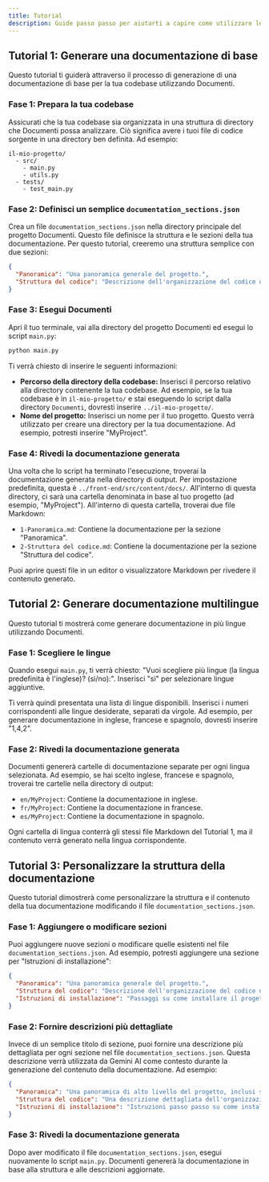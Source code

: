 ```yaml
---
title: Tutorial
description: Guide passo passo per aiutarti a capire come utilizzare le diverse funzionalità di Documenti.
---
```


## Tutorial 1: Generare una documentazione di base

Questo tutorial ti guiderà attraverso il processo di generazione di una documentazione di base per la tua codebase utilizzando Documenti.

### Fase 1: Prepara la tua codebase

Assicurati che la tua codebase sia organizzata in una struttura di directory che Documenti possa analizzare. Ciò significa avere i tuoi file di codice sorgente in una directory ben definita. Ad esempio:

```
il-mio-progetto/
  - src/
    - main.py
    - utils.py
  - tests/
    - test_main.py
```

### Fase 2: Definisci un semplice `documentation_sections.json`

Crea un file `documentation_sections.json` nella directory principale del progetto Documenti. Questo file definisce la struttura e le sezioni della tua documentazione. Per questo tutorial, creeremo una struttura semplice con due sezioni:

```json
{
  "Panoramica": "Una panoramica generale del progetto.",
  "Struttura del codice": "Descrizione dell'organizzazione del codice del progetto."
}
```

### Fase 3: Esegui Documenti

Apri il tuo terminale, vai alla directory del progetto Documenti ed esegui lo script `main.py`:

```bash
python main.py
```

Ti verrà chiesto di inserire le seguenti informazioni:

- **Percorso della directory della codebase:** Inserisci il percorso relativo alla directory contenente la tua codebase. Ad esempio, se la tua codebase è in `il-mio-progetto/` e stai eseguendo lo script dalla directory `Documenti`, dovresti inserire `../il-mio-progetto/`.
- **Nome del progetto:** Inserisci un nome per il tuo progetto. Questo verrà utilizzato per creare una directory per la tua documentazione. Ad esempio, potresti inserire "MyProject".

### Fase 4: Rivedi la documentazione generata

Una volta che lo script ha terminato l'esecuzione, troverai la documentazione generata nella directory di output. Per impostazione predefinita, questa è `../front-end/src/content/docs/`. All'interno di questa directory, ci sarà una cartella denominata in base al tuo progetto (ad esempio, "MyProject"). All'interno di questa cartella, troverai due file Markdown:

- `1-Panoramica.md`: Contiene la documentazione per la sezione "Panoramica".
- `2-Struttura del codice.md`: Contiene la documentazione per la sezione "Struttura del codice".

Puoi aprire questi file in un editor o visualizzatore Markdown per rivedere il contenuto generato.

## Tutorial 2: Generare documentazione multilingue

Questo tutorial ti mostrerà come generare documentazione in più lingue utilizzando Documenti.

### Fase 1: Scegliere le lingue

Quando esegui `main.py`, ti verrà chiesto: "Vuoi scegliere più lingue (la lingua predefinita è l'inglese)? (sì/no):". Inserisci "sì" per selezionare lingue aggiuntive.

Ti verrà quindi presentata una lista di lingue disponibili. Inserisci i numeri corrispondenti alle lingue desiderate, separati da virgole. Ad esempio, per generare documentazione in inglese, francese e spagnolo, dovresti inserire "1,4,2".

### Fase 2: Rivedi la documentazione generata

Documenti genererà cartelle di documentazione separate per ogni lingua selezionata. Ad esempio, se hai scelto inglese, francese e spagnolo, troverai tre cartelle nella directory di output:

- `en/MyProject`: Contiene la documentazione in inglese.
- `fr/MyProject`: Contiene la documentazione in francese.
- `es/MyProject`: Contiene la documentazione in spagnolo.

Ogni cartella di lingua conterrà gli stessi file Markdown del Tutorial 1, ma il contenuto verrà generato nella lingua corrispondente.

## Tutorial 3: Personalizzare la struttura della documentazione

Questo tutorial dimostrerà come personalizzare la struttura e il contenuto della tua documentazione modificando il file `documentation_sections.json`.

### Fase 1: Aggiungere o modificare sezioni

Puoi aggiungere nuove sezioni o modificare quelle esistenti nel file `documentation_sections.json`. Ad esempio, potresti aggiungere una sezione per "Istruzioni di installazione":

```json
{
  "Panoramica": "Una panoramica generale del progetto.",
  "Struttura del codice": "Descrizione dell'organizzazione del codice del progetto.",
  "Istruzioni di installazione": "Passaggi su come installare il progetto."
}
```

### Fase 2: Fornire descrizioni più dettagliate

Invece di un semplice titolo di sezione, puoi fornire una descrizione più dettagliata per ogni sezione nel file `documentation_sections.json`. Questa descrizione verrà utilizzata da Gemini AI come contesto durante la generazione del contenuto della documentazione. Ad esempio:

```json
{
  "Panoramica": "Una panoramica di alto livello del progetto, inclusi scopo, funzionalità chiave e pubblico di destinazione.",
  "Struttura del codice": "Una descrizione dettagliata dell'organizzazione del codice del progetto, inclusi moduli, classi e funzioni.",
  "Istruzioni di installazione": "Istruzioni passo passo su come installare il progetto, inclusi prerequisiti e dipendenze."
}
```

### Fase 3: Rivedi la documentazione generata

Dopo aver modificato il file `documentation_sections.json`, esegui nuovamente lo script `main.py`. Documenti genererà la documentazione in base alla struttura e alle descrizioni aggiornate.




